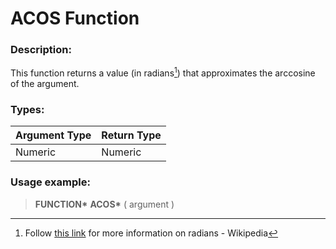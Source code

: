 # ACOS Function

### Description:

This function returns a value (in radians[^1]) that approximates the arccosine of the argument.

### Types:

| Argument Type | Return Type |
| ------------- | ----------- |
| Numeric       | Numeric     |

### Usage example:

> **FUNCTION\*** **ACOS\*** ( argument )

[^1]:
    Follow [this link](https://en.wikipedia.org/wiki/Radian)
    for more information on radians - Wikipedia
